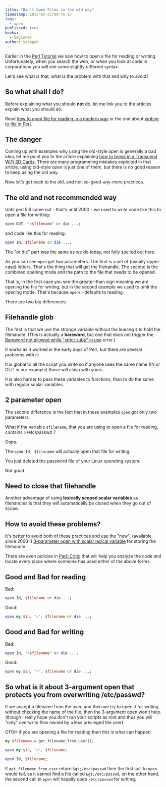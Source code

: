 ```yaml
---
title: "Don't Open Files in the old way"
timestamp: 2013-03-21T00:45:17
tags:
  - open
published: true
books:
  - beginner
author: szabgab
---
```



Earlier in the [Perl Tutorial](/perl-tutorial)
we saw how to open a file for reading or writing.
Unfortunately, when you search the web, or when you look at code
in corporations you will see some slightly different syntax.

Let's see what is that, what is the problem with that and why to avoid?


## So what shall I do?

Before explaining what you should <b>not</b> do, let me link you to the articles explain what you should do:

Read [how to open file for reading in a modern way](/open-and-read-from-files)
or the one about [writing to file in Perl](/writing-to-files-with-perl).

## The danger

Coming up with examples why using the old-style open is generally a bad idea, let me point you
to the article explaining [how to break in a Transcend WiFi SD Cards](http://haxit.blogspot.com.es/2013/08/hacking-transcend-wifi-sd-cards.html).
There are many programming mistakes exploited in that article, using old-style open is just one of them,
but there is no good reason to keep using the old way.


Now let's get back to the old, and not-so-good-any-more practices.

## The old and not recommended way

Until perl 5.6 came out - that's until 2000 - we used to write code
like this to open a file for writing:

```perl
open OUT, ">$filename" or die ...;
```

and code like this for reading:

```perl
open IN, $filename or die ...;
```

The "or die" part was the same as we do today, not fully spelled out here.

As you can see `open` got two parameters. The first is a set
of (usually upper-case) letters. That's the thing that will get the
filehandle. The second is the combined opening mode and the path to
the file that needs to be opened.

That is, in the first case you see the greater-than sign meaning we
are opening the file for writing, but in the second example we used to
omit the opening mode. That's because `open()` defaults to reading.

There are two big differences:

## Filehandle glob

The first is that we use the strange variable without the
leading `$` to hold the filehandle.
(This is actually a <b>bareword</b>, but one that does not trigger
the [Bareword not allowed while "strict subs" in use](/barewords-in-perl)
error.)

It works as it worked in the early days of Perl, but there are several problems with it:

It is global to all the script you write so if anyone
uses the same name (IN or OUT in our example) those
will clash with yours.

It is also harder to pass these variables to functions,
than to do the same with regular scalar variables.

## 2 parameter open

The second difference is the fact that in these examples `open` got only two parameters.

What if the variable `$filename`, that you are using to open
a file for reading, contains >/etc/passwd ?

Oops.

The `open IN, $filename` will actually open that file for writing.

You just deleted the password file of your Linux operating system.

Not good.

## Need to close that filehandle

Another advantage of using <b>lexically scoped scalar variables</b>
as filehandles is that they will automatically be closed when
they go out of scope.

## How to avoid these problems?

It's better to avoid both of these practices and use the "new",
(available since 2000 !) <a href="/open-and-read-from-files">3-parameter open
with scalar lexical variable</a> for storing the filehandle.

There are even policies in [Perl::Critic](http://www.perlcritic.com/)
that will help you analyze the code and locate every place where someone has used either
of the above forms.

## Good and Bad for reading

Bad:

```perl
open IN, $filename or die ...;
```

Good:

```perl
open my $in, '<', $filename or die ...;
```

## Good and Bad for writing

Bad:

```perl
open IN, ">$filename" or die ...;
```

Good:

```perl
open my $in, '>', $filename or die ...;
```

## So what is it about 3-argument open that protects you from overwriting /etc/passwd?

If we accept a filename from the user, and then we try to open it for writing, without checking
the name of the file, then the 3-argument open won't help. (though I really hope you don't run
your scripts as root and thus you will "only" overwrite files owned by a less privileged the user)

OTOH if you are opening a file for reading then this is what can happen:

```perl
my $filename = get_filename_from_user();

open my $in, '<', $filename;

open IN, $filename;
```

If `get_filename_from_user` return `&gt;/etc/passwd` then the first call to `open` would fail, as it 
cannot find a file called `&gt;/etc/passwd`, on the other hand, the second call to `open` will happily open
`/etc/passwd` for writing.


